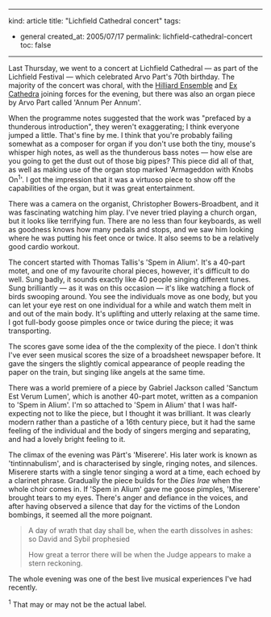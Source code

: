-----
kind: article
title: "Lichfield Cathedral concert"
tags:
- general
created_at: 2005/07/17
permalink: lichfield-cathedral-concert
toc: false
-----

<p>Last Thursday, we went to a concert at Lichfield Cathedral &mdash; as part of the Lichfield Festival &mdash; which celebrated Arvo Part's 70th birthday. The majority of the concert was choral, with the <a href="http://www.hilliardensemble.demon.co.uk/">Hilliard Ensemble</a> and <a href="http://www.ex-cathedra.org/">Ex Cathedra</a> joining forces for the evening, but there was also an organ piece by Arvo Part called 'Annum Per Annum'.</p>

<p>When the programme notes suggested that the work was "prefaced by a thunderous introduction", they weren't exaggerating; I think everyone jumped a little. That's fine by me. I think that you're probably failing somewhat as a composer for organ if you don't use both the tiny, mouse's whisper high notes, as well as the thunderous bass notes &mdash; how else are you going to get the dust out of those big pipes? This piece did all of that, as well as making use of the organ stop marked 'Armageddon with Knobs On<sup>1</sup>'. I got the impression that it was a virtuoso piece to show off the capabilities of the organ, but it was great entertainment.</p>


<p>There was a camera on the organist, Christopher Bowers-Broadbent, and it was fascinating watching him play. I've never tried playing a church organ, but it looks like terrifying fun. There are no less than four keyboards, as well as goodness knows how many pedals and stops, and we saw him looking where he was putting his feet once or twice. It also seems to be a relatively good cardio workout.</p>

<p>The concert started with Thomas Tallis's 'Spem in Alium'. It's a 40-part motet, and one of my favourite choral pieces, however, it's difficult to do well. Sung badly, it sounds exactly like 40 people singing different tunes. Sung brilliantly &mdash; as it was on this occasion &mdash; it's like watching a flock of birds swooping around. You see the individuals move as one body, but you can let your eye rest on one individual for a while and watch them melt in and out of the main body. It's uplifting and utterly relaxing at the same time. I got full-body goose pimples once or twice during the piece; it was transporting.</p>

<p>The scores gave some idea of the the complexity of the piece. I don't think I've ever seen musical scores the size of a broadsheet newspaper before. It gave the singers the slightly comical appearance of people reading the paper on the train, but singing like angels at the same time.</p>

<p>There was a world premiere of a piece by Gabriel Jackson called 'Sanctum Est Verum Lumen', which is another 40-part motet, written as a companion to 'Spem in Alium'. I'm so attached to 'Spem in Alium' that I was half-expecting not to like the piece, but I thought it was brilliant. It was clearly modern rather than a pastiche of a 16th century piece, but it had the same feeling of the individual and the body of singers merging and separating, and had a lovely bright feeling to it.</p>

<p>The climax of the evening was P&#228;rt's 'Miserere'. His later work is known as 'tintinnabulism', and is characterised by single, ringing notes, and silences. Miserere starts with a single tenor singing a word at a time, each echoed by a clarinet phrase. Gradually the piece builds for the <em>Dies Irae</em> when the whole choir comes in. If 'Spem in Alium' gave me goose pimples, 'Miserere' brought tears to my eyes. There's anger and defiance in the voices, and after having observed a silence that day for the victims of the London bombings, it seemed all the more poignant.</p>

<blockquote>
<p>A day of wrath that day shall be,
when the earth dissolves in ashes:
so David and Sybil prophesied</p>

<p>How great a terror there will be
when the Judge appears
to make a stern reckoning.</p>
</blockquote>

<p>The whole evening was one of the best live musical experiences I've had recently. </p>

<p><sup>1</sup> That may or may not be the actual label.</p>

